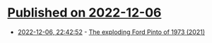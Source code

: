 # [Published on 2022-12-06](index.md)

* [2022-12-06, 22:42:52](https://news.ycombinator.com/item?id=33888157) - [The exploding Ford Pinto of 1973 (2021)](https://medium.com/the-snail/the-exploding-ford-pinto-of-1973-ff26148d8834)
